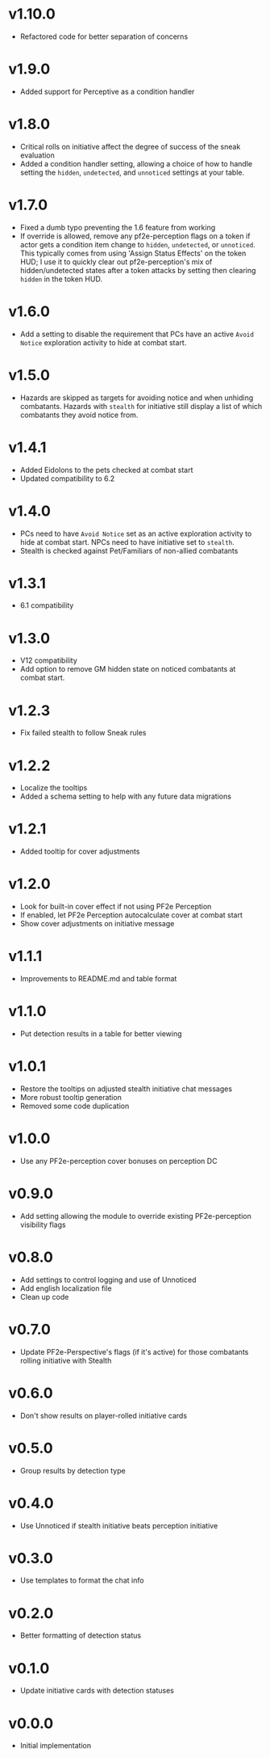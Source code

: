 # v1.10.0
* Refactored code for better separation of concerns

# v1.9.0
* Added support for Perceptive as a condition handler

# v1.8.0
* Critical rolls on initiative affect the degree of success of the sneak evaluation
* Added a condition handler setting, allowing a choice of how to handle setting the `hidden`, `undetected`, and `unnoticed` settings at your table.

# v1.7.0
* Fixed a dumb typo preventing the 1.6 feature from working
* If override is allowed, remove any pf2e-perception flags on a token if actor gets a condition item change to `hidden`, `undetected`, or `unnoticed`. This typically comes from using 'Assign Status Effects' on the token HUD; I use it to quickly clear out pf2e-perception's mix of hidden/undetected states after a token attacks by setting then clearing `hidden` in the token HUD.

# v1.6.0
* Add a setting to disable the requirement that PCs have an active `Avoid Notice` exploration activity to hide at combat start.

# v1.5.0
* Hazards are skipped as targets for avoiding notice and when unhiding combatants. Hazards with `stealth` for initiative still display a list of which combatants they avoid notice from.

# v1.4.1
* Added Eidolons to the pets checked at combat start
* Updated compatibility to 6.2

# v1.4.0
* PCs need to have `Avoid Notice` set as an active exploration activity to hide at combat start. NPCs need to have initiative set to `stealth`.
* Stealth is checked against Pet/Familiars of non-allied combatants 

# v1.3.1
* 6.1 compatibility

# v1.3.0
* V12 compatibility
* Add option to remove GM hidden state on noticed combatants at combat start.

# v1.2.3
* Fix failed stealth to follow Sneak rules

# v1.2.2
* Localize the tooltips
* Added a schema setting to help with any future data migrations

# v1.2.1
* Added tooltip for cover adjustments

# v1.2.0
* Look for built-in cover effect if not using PF2e Perception
* If enabled, let PF2e Perception autocalculate cover at combat start
* Show cover adjustments on initiative message

# v1.1.1
* Improvements to README.md and table format

# v1.1.0
* Put detection results in a table for better viewing

# v1.0.1
* Restore the tooltips on adjusted stealth initiative chat messages
* More robust tooltip generation
* Removed some code duplication

# v1.0.0
* Use any PF2e-perception cover bonuses on perception DC

# v0.9.0
* Add setting allowing the module to override existing PF2e-perception visibility flags

# v0.8.0
* Add settings to control logging and use of Unnoticed
* Add english localization file
* Clean up code

# v0.7.0
* Update PF2e-Perspective's flags (if it's active) for those combatants rolling initiative with Stealth

# v0.6.0
* Don't show results on player-rolled initiative cards

# v0.5.0
* Group results by detection type

# v0.4.0
* Use Unnoticed if stealth initiative beats perception initiative

# v0.3.0
* Use templates to format the chat info

# v0.2.0
* Better formatting of detection status

# v0.1.0
* Update initiative cards with detection statuses

# v0.0.0
* Initial implementation